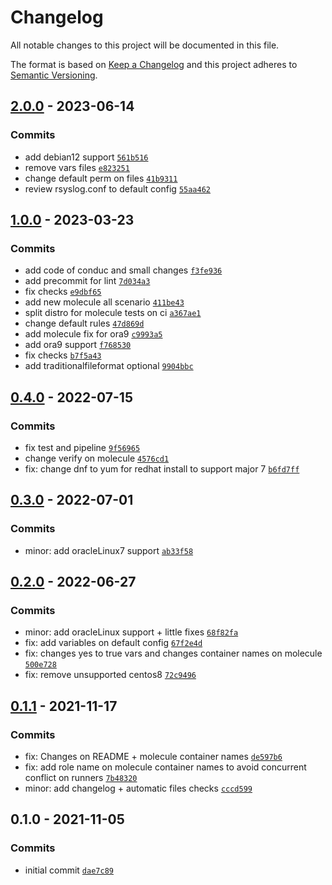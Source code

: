 # Changelog

All notable changes to this project will be documented in this file.

The format is based on [Keep a Changelog](https://keepachangelog.com/en/1.0.0/)
and this project adheres to [Semantic Versioning](https://semver.org/spec/v2.0.0.html).

## [2.0.0](https://github.com/lotusnoir/ansible-apps_rsyslog/compare/1.0.0...2.0.0) - 2023-06-14

### Commits

- add debian12 support [`561b516`](https://github.com/lotusnoir/ansible-apps_rsyslog/commit/561b516dcff1445baaf539578ebc37738cca73cd)
- remove vars files [`e823251`](https://github.com/lotusnoir/ansible-apps_rsyslog/commit/e823251c8ea2d1ab167121f3fbe2fe6f7afda0d4)
- change default perm on files [`41b9311`](https://github.com/lotusnoir/ansible-apps_rsyslog/commit/41b931187359cdac6cd47d5b78e4e2da6da773c1)
- review rsyslog.conf to default config [`55aa462`](https://github.com/lotusnoir/ansible-apps_rsyslog/commit/55aa462d3837126249db7b36e41a48936ccb09c3)

## [1.0.0](https://github.com/lotusnoir/ansible-apps_rsyslog/compare/0.4.0...1.0.0) - 2023-03-23

### Commits

- add code of conduc and small changes [`f3fe936`](https://github.com/lotusnoir/ansible-apps_rsyslog/commit/f3fe9362ba5eb74f0350d7a07fe4fb344dd54ca3)
- add precommit for lint [`7d034a3`](https://github.com/lotusnoir/ansible-apps_rsyslog/commit/7d034a3a166f9b9c070924bf922c1529f646d28a)
- fix checks [`e9dbf65`](https://github.com/lotusnoir/ansible-apps_rsyslog/commit/e9dbf65652c4ec0103c91e5f48ba3e0cc7eecd77)
- add new molecule all scenario [`411be43`](https://github.com/lotusnoir/ansible-apps_rsyslog/commit/411be43e61cbb03b842c627f763c0f007effb045)
- split distro for molecule tests on ci [`a367ae1`](https://github.com/lotusnoir/ansible-apps_rsyslog/commit/a367ae13eb611c80868e31b9a08489265732aafa)
- change default rules [`47d869d`](https://github.com/lotusnoir/ansible-apps_rsyslog/commit/47d869dd596cfd83058994324b15d87e276d72bb)
- add molecule fix for ora9 [`c9993a5`](https://github.com/lotusnoir/ansible-apps_rsyslog/commit/c9993a500de5e9f6c64c5ae1f426d34e8d852106)
- add ora9 support [`f768530`](https://github.com/lotusnoir/ansible-apps_rsyslog/commit/f76853075cea012d29a72504fa2cb09af70e113b)
- fix checks [`b7f5a43`](https://github.com/lotusnoir/ansible-apps_rsyslog/commit/b7f5a4370e725c2630e863c801c2bf1a2c1af3f9)
- add traditionalfileformat optional [`9904bbc`](https://github.com/lotusnoir/ansible-apps_rsyslog/commit/9904bbc8f628194f6a4b0390876813ae819e8273)

## [0.4.0](https://github.com/lotusnoir/ansible-apps_rsyslog/compare/0.3.0...0.4.0) - 2022-07-15

### Commits

- fix test and pipeline [`9f56965`](https://github.com/lotusnoir/ansible-apps_rsyslog/commit/9f56965da2fc26a4a778d8e08638ae0133b14048)
- change verify on molecule [`4576cd1`](https://github.com/lotusnoir/ansible-apps_rsyslog/commit/4576cd1f5740246614c5e32f3ee447e900b7fa89)
- fix: change dnf to yum for redhat install to support major 7 [`b6fd7ff`](https://github.com/lotusnoir/ansible-apps_rsyslog/commit/b6fd7ff79f07e13da40d74adc3134f361e1090e0)

## [0.3.0](https://github.com/lotusnoir/ansible-apps_rsyslog/compare/0.2.0...0.3.0) - 2022-07-01

### Commits

- minor: add oracleLinux7 support [`ab33f58`](https://github.com/lotusnoir/ansible-apps_rsyslog/commit/ab33f580860fafa6ee8733362b8a6b26dab08b0f)

## [0.2.0](https://github.com/lotusnoir/ansible-apps_rsyslog/compare/0.1.1...0.2.0) - 2022-06-27

### Commits

- minor: add oracleLinux support + little fixes [`68f82fa`](https://github.com/lotusnoir/ansible-apps_rsyslog/commit/68f82fa4f2b3b78ecf843078d687795a9d5dfa48)
- fix: add variables on default config [`67f2e4d`](https://github.com/lotusnoir/ansible-apps_rsyslog/commit/67f2e4da926261a314219c21b000d99b2ad1dd7c)
- fix: changes yes to true vars and changes container names on molecule [`500e728`](https://github.com/lotusnoir/ansible-apps_rsyslog/commit/500e728177211c4d170db78bcffd5dc50dc39373)
- fix: remove unsupported centos8 [`72c9496`](https://github.com/lotusnoir/ansible-apps_rsyslog/commit/72c9496c9bbba91bd8f2b242f2238abf46471f96)

## [0.1.1](https://github.com/lotusnoir/ansible-apps_rsyslog/compare/0.1.0...0.1.1) - 2021-11-17

### Commits

- fix: Changes on README + molecule container names [`de597b6`](https://github.com/lotusnoir/ansible-apps_rsyslog/commit/de597b6e15005eda5523ddb9694bff685f7e7da1)
- fix: add role name on molecule container names to avoid concurrent conflict on runners [`7b48320`](https://github.com/lotusnoir/ansible-apps_rsyslog/commit/7b4832062802507492d030b17280f8d42c8b681b)
- minor: add changelog + automatic files checks [`cccd599`](https://github.com/lotusnoir/ansible-apps_rsyslog/commit/cccd5997c7df823f1b027112d808dcd65ae7ef6d)

## 0.1.0 - 2021-11-05

### Commits

- initial commit [`dae7c89`](https://github.com/lotusnoir/ansible-apps_rsyslog/commit/dae7c897f54146e1d022dc641bba73c130b8d1ed)
